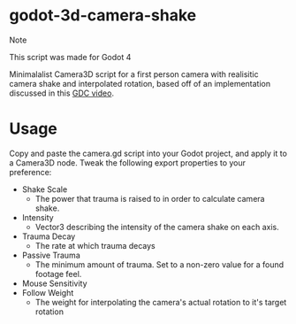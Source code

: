 # godot-3d-camera-shake
> [!NOTE]
> This script was made for Godot 4

Minimalalist Camera3D script for a first person camera with realisitic camera shake and interpolated rotation, based off of an implementation discussed in this [GDC video](https://youtu.be/tu-Qe66AvtY?si=YpmcTn_-Flh5qUOh).

# Usage
Copy and paste the camera.gd script into your Godot project, and apply it to a Camera3D node. Tweak the following export properties to your preference:
* Shake Scale
  * The power that trauma is raised to in order to calculate camera shake. 
* Intensity
  * Vector3 describing the intensity of the camera shake on each axis.
* Trauma Decay
  * The rate at which trauma decays
* Passive Trauma
  * The minimum amount of trauma. Set to a non-zero value for a found footage feel.
* Mouse Sensitivity
* Follow Weight
  * The weight for interpolating the camera's actual rotation to it's target rotation
